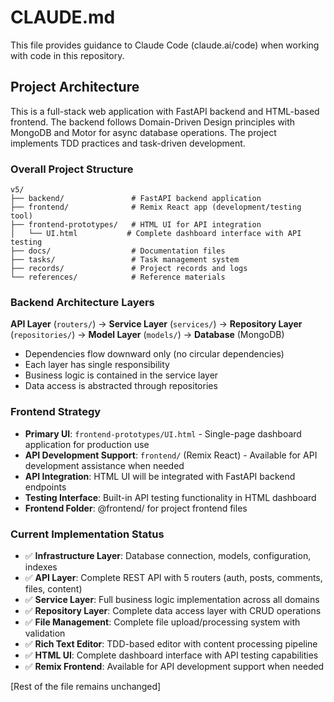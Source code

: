 # CLAUDE.md

This file provides guidance to Claude Code (claude.ai/code) when working with code in this repository.

## Project Architecture

This is a full-stack web application with FastAPI backend and HTML-based frontend. The backend follows Domain-Driven Design principles with MongoDB and Motor for async database operations. The project implements TDD practices and task-driven development.

### Overall Project Structure

```
v5/
├── backend/               # FastAPI backend application
├── frontend/              # Remix React app (development/testing tool)
├── frontend-prototypes/   # HTML UI for API integration
│   └── UI.html           # Complete dashboard interface with API testing
├── docs/                  # Documentation files
├── tasks/                 # Task management system
├── records/               # Project records and logs
└── references/            # Reference materials
```

### Backend Architecture Layers

**API Layer** (`routers/`) → **Service Layer** (`services/`) → **Repository Layer** (`repositories/`) → **Model Layer** (`models/`) → **Database** (MongoDB)

- Dependencies flow downward only (no circular dependencies)
- Each layer has single responsibility
- Business logic is contained in the service layer
- Data access is abstracted through repositories

### Frontend Strategy

- **Primary UI**: `frontend-prototypes/UI.html` - Single-page dashboard application for production use
- **API Development Support**: `frontend/` (Remix React) - Available for API development assistance when needed
- **API Integration**: HTML UI will be integrated with FastAPI backend endpoints
- **Testing Interface**: Built-in API testing functionality in HTML dashboard
- **Frontend Folder**: @frontend/ for project frontend files

### Current Implementation Status

- ✅ **Infrastructure Layer**: Database connection, models, configuration, indexes
- ✅ **API Layer**: Complete REST API with 5 routers (auth, posts, comments, files, content)
- ✅ **Service Layer**: Full business logic implementation across all domains
- ✅ **Repository Layer**: Complete data access layer with CRUD operations
- ✅ **File Management**: Complete file upload/processing system with validation
- ✅ **Rich Text Editor**: TDD-based editor with content processing pipeline
- ✅ **HTML UI**: Complete dashboard interface with API testing capabilities
- ✅ **Remix Frontend**: Available for API development support when needed

[Rest of the file remains unchanged]